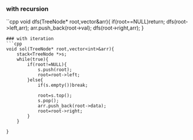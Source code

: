 ### with recursion
``cpp
void dfs(TreeNode* root,vector<int>&arr){
      if(root==NULL)return;
      dfs(root->left,arr);
      arr.push_back(root->val);
      dfs(root->right,arr);
}
```
### with iteration
```cpp
void sol(TreeNode* root,vector<int>&arr){
    stack<TreeNode *>s;
    while(true){
        if(root!=NULL){
            s.push(root);
            root=root->left;
        }else{
            if(s.empty())break;

            root=s.top();
            s.pop();
            arr.push_back(root->data);
            root=root->right;
        }
    }
    
}
```
